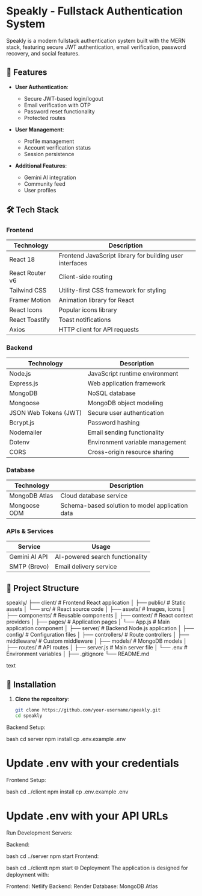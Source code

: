 # Speakly - Fullstack Authentication System



Speakly is a modern fullstack authentication system built with the MERN stack, featuring secure JWT authentication, email verification, password recovery, and social features.

## 🚀 Features

- **User Authentication**:
  - Secure JWT-based login/logout
  - Email verification with OTP
  - Password reset functionality
  - Protected routes

- **User Management**:
  - Profile management
  - Account verification status
  - Session persistence

- **Additional Features**:
  - Gemini AI integration
  - Community feed
  - User profiles

## 🛠 Tech Stack

### Frontend
| Technology | Description |
|------------|-------------|
| React 18   | Frontend JavaScript library for building user interfaces |
| React Router v6 | Client-side routing |
| Tailwind CSS | Utility-first CSS framework for styling |
| Framer Motion | Animation library for React |
| React Icons | Popular icons library |
| React Toastify | Toast notifications |
| Axios | HTTP client for API requests |

### Backend
| Technology | Description |
|------------|-------------|
| Node.js | JavaScript runtime environment |
| Express.js | Web application framework |
| MongoDB | NoSQL database |
| Mongoose | MongoDB object modeling |
| JSON Web Tokens (JWT) | Secure user authentication |
| Bcrypt.js | Password hashing |
| Nodemailer | Email sending functionality |
| Dotenv | Environment variable management |
| CORS | Cross-origin resource sharing |

### Database
| Technology | Description |
|------------|-------------|
| MongoDB Atlas | Cloud database service |
| Mongoose ODM | Schema-based solution to model application data |

### APIs & Services
| Service | Usage |
|---------|-------|
| Gemini AI API | AI-powered search functionality |
| SMTP (Brevo) | Email delivery service |

## 📂 Project Structure
speakly/
├── client/ # Frontend React application
│ ├── public/ # Static assets
│ └── src/ # React source code
│ ├── assets/ # Images, icons
│ ├── components/ # Reusable components
│ ├── context/ # React context providers
│ ├── pages/ # Application pages
│ └── App.js # Main application component
│
├── server/ # Backend Node.js application
│ ├── config/ # Configuration files
│ ├── controllers/ # Route controllers
│ ├── middleware/ # Custom middleware
│ ├── models/ # MongoDB models
│ ├── routes/ # API routes
│ ├── server.js # Main server file
│ └── .env # Environment variables
│
├── .gitignore
└── README.md

text

## 🔧 Installation

1. **Clone the repository**:
   ```bash
   git clone https://github.com/your-username/speakly.git
   cd speakly
Backend Setup:

bash
cd server
npm install
cp .env.example .env
# Update .env with your credentials
Frontend Setup:

bash
cd ../client
npm install
cp .env.example .env
# Update .env with your API URLs
Run Development Servers:

Backend:

bash
cd ../server
npm start
Frontend:

bash
cd ../clientt
npm start
🌐 Deployment
The application is designed for deployment with:

Frontend: Netlify
Backend: Render
Database: MongoDB Atlas



